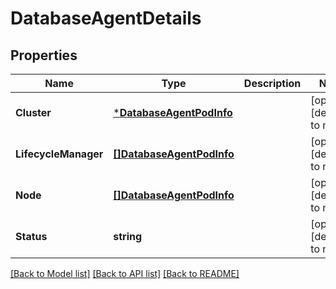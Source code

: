 # DatabaseAgentDetails

## Properties
Name | Type | Description | Notes
------------ | ------------- | ------------- | -------------
**Cluster** | [***DatabaseAgentPodInfo**](database.AgentPodInfo.md) |  | [optional] [default to null]
**LifecycleManager** | [**[]DatabaseAgentPodInfo**](database.AgentPodInfo.md) |  | [optional] [default to null]
**Node** | [**[]DatabaseAgentPodInfo**](database.AgentPodInfo.md) |  | [optional] [default to null]
**Status** | **string** |  | [optional] [default to null]

[[Back to Model list]](../README.md#documentation-for-models) [[Back to API list]](../README.md#documentation-for-api-endpoints) [[Back to README]](../README.md)

